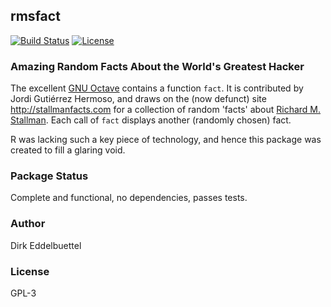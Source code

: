 ## rmsfact

[![Build Status](https://travis-ci.org/eddelbuettel/rmsfact.svg)](https://travis-ci.org/eddelbuettel/rmsfact) [![License](http://img.shields.io/badge/license-GPL--3-brightgreen.svg?style=flat)](http://www.gnu.org/licenses/gpl-3.0.html)

### Amazing Random Facts About the World's Greatest Hacker

The excellent [GNU Octave](http://www.octave.org) contains a function `fact`.
It is contributed by Jordi Gutiérrez Hermoso, and draws on the (now defunct) site
http://stallmanfacts.com for a collection of random 'facts' about
[Richard M. Stallman](https://stallman.org/).  Each call of `fact` displays
another (randomly chosen) fact.

R was lacking such a key piece of technology, and hence this package was
created to fill a glaring void.

### Package Status

Complete and functional, no dependencies, passes tests. 

### Author

Dirk Eddelbuettel

### License

GPL-3
